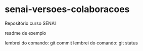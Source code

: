 # senai-versoes-colaboracoes
Repositório curso SENAI

readme de exemplo

lembrei do comando: git commit
lembrei do comando: git status

